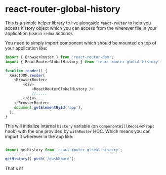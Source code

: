 # react-router-global-history

This is a simple helper library to live alongside `react-router` to help you access history object which you can access
from the wherever file in your application (like in `redux` actions).

You need to simply import component which should be mounted on top of your application like:
```javascript
import { BrowserRouter } from 'react-router-dom';
import { ReactRouterGlobalHistory } from 'react-router-global-history';

function render() {
  ReactDOM.render(
    <BrowserRouter>
        <div>
            <ReactRouterGlobalHistory />
            //.....
        </div>
    </BrowserRouter>
    document.getElementById('app'),
  );
}
```
This will initialize internal `history` variable (on `componentWillReceiveProps` hook) with the one provided by `withRouter` HOC. 
Which means you can import it wherever in the app like:

```javascript

import getHistory from 'react-router-global-history'; 

getHistory().push('/dashboard');

```

That's it!